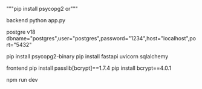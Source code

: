 """pip install psycopg2 or""" 

backend
python app.py

postgre v18
dbname="postgres",user="postgres",password="1234",host="localhost",port="5432"

pip install psycopg2-binary
pip install fastapi uvicorn sqlalchemy

frontend
pip install passlib[bcrypt]==1.7.4
pip install bcrypt==4.0.1



npm run dev




